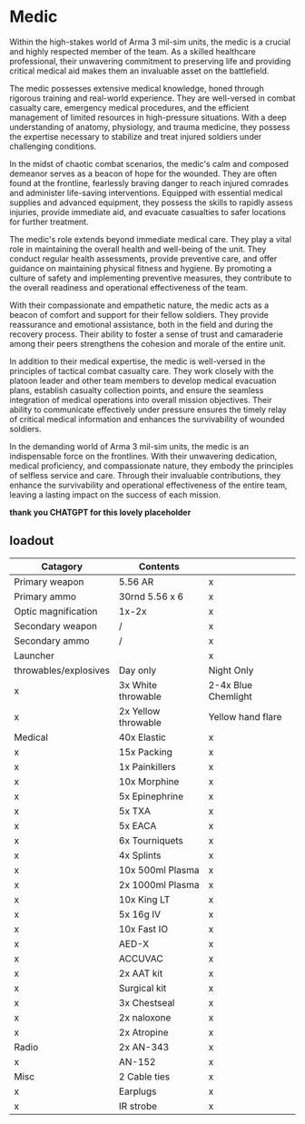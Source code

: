 # Medic

Within the high-stakes world of Arma 3 mil-sim units, the medic is a crucial and highly respected member of the team. As a skilled healthcare professional, their unwavering commitment to preserving life and providing critical medical aid makes them an invaluable asset on the battlefield.

The medic possesses extensive medical knowledge, honed through rigorous training and real-world experience. They are well-versed in combat casualty care, emergency medical procedures, and the efficient management of limited resources in high-pressure situations. With a deep understanding of anatomy, physiology, and trauma medicine, they possess the expertise necessary to stabilize and treat injured soldiers under challenging conditions.

In the midst of chaotic combat scenarios, the medic's calm and composed demeanor serves as a beacon of hope for the wounded. They are often found at the frontline, fearlessly braving danger to reach injured comrades and administer life-saving interventions. Equipped with essential medical supplies and advanced equipment, they possess the skills to rapidly assess injuries, provide immediate aid, and evacuate casualties to safer locations for further treatment.

The medic's role extends beyond immediate medical care. They play a vital role in maintaining the overall health and well-being of the unit. They conduct regular health assessments, provide preventive care, and offer guidance on maintaining physical fitness and hygiene. By promoting a culture of safety and implementing preventive measures, they contribute to the overall readiness and operational effectiveness of the team.

With their compassionate and empathetic nature, the medic acts as a beacon of comfort and support for their fellow soldiers. They provide reassurance and emotional assistance, both in the field and during the recovery process. Their ability to foster a sense of trust and camaraderie among their peers strengthens the cohesion and morale of the entire unit.

In addition to their medical expertise, the medic is well-versed in the principles of tactical combat casualty care. They work closely with the platoon leader and other team members to develop medical evacuation plans, establish casualty collection points, and ensure the seamless integration of medical operations into overall mission objectives. Their ability to communicate effectively under pressure ensures the timely relay of critical medical information and enhances the survivability of wounded soldiers.

In the demanding world of Arma 3 mil-sim units, the medic is an indispensable force on the frontlines. With their unwavering dedication, medical proficiency, and compassionate nature, they embody the principles of selfless service and care. Through their invaluable contributions, they enhance the survivability and operational effectiveness of the entire team, leaving a lasting impact on the success of each mission.

**thank you CHATGPT for this lovely placeholder**

## loadout

| Catagory              | Contents            |                     |
| --------------------- | ------------------- | ------------------- |
| Primary weapon        | 5.56 AR             | x                   |
| Primary ammo          | 30rnd 5.56 x 6      | x                   |
| Optic magnification   | 1x-2x               | x                   |
| Secondary weapon      | /                   | x                   |
| Secondary ammo        | /                   | x                   |
| Launcher              |                     | x                   |
| throwables/explosives | Day only            | Night Only          |
| x                     | 3x White throwable  | 2-4x Blue Chemlight |
| x                     | 2x Yellow throwable | Yellow hand flare   |
| Medical               | 40x Elastic         | x                   |
| x                     | 15x Packing         | x                   |
| x                     | 1x Painkillers      | x                   |
| x                     | 10x Morphine        | x                   |
| x                     | 5x Epinephrine      | x                   |
| x                     | 5x TXA              | x                   |
| x                     | 5x EACA             | x                   |
| x                     | 6x Tourniquets      | x                   |
| x                     | 4x Splints          | x                   |
| x                     | 10x 500ml Plasma    | x                   |
| x                     | 2x 1000ml Plasma    | x                   |
| x                     | 10x King LT         | x                   |
| x                     | 5x 16g IV           | x                   |
| x                     | 10x Fast IO         | x                   |
| x                     | AED-X               | x                   |
| x                     | ACCUVAC             | x                   |
| x                     | 2x AAT kit          | x                   |
| x                     | Surgical kit        | x                   |
| x                     | 3x Chestseal        | x                   |
| x                     | 2x naloxone         | x                   |
| x                     | 2x Atropine         | x                   |
| Radio                 | 2x AN-343           | x                   |
| x                     | AN-152              | x                   |
| Misc                  | 2 Cable ties        | x                   |
| x                     | Earplugs            | x                   |
| x                     | IR strobe           | x                   |
